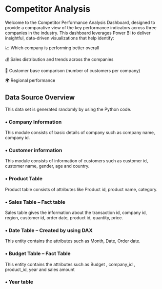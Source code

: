 # Competitor Analysis
Welcome to the Competitor Performance Analysis Dashboard, designed to provide a comparative view of the key performance indicators across three companies in the industry. This dashboard leverages Power BI to deliver insightful, data-driven visualizations that help identify:

📈 Which company is performing better overall

💰 Sales distribution and trends across the companies

👥 Customer base comparison (number of customers per company)

🌍 Regional performance
## Data Source Overview
  This data set is generated randomly by using the Python code.
### •	Company Information 
  This module consists of basic details of company such as company name, company id.
### •	Customer information 
  This module consists of information of customers such as customer id, customer name, gender, age and country.
### •	Product Table 
  Product table consists of attributes like Product id, product name, category.
### •	Sales Table – Fact table 
  Sales table gives the information about the transaction id, company id, region, customer id, order date, product id, quantity, price.
### •	Date Table – Created by using DAX
  This entity contains the attributes such as Month, Date, Order date.
### •	Budget Table – Fact Table
This entity contains the attributes such as Budget , company_id , product_id, year and sales amount
### •	Year table 

